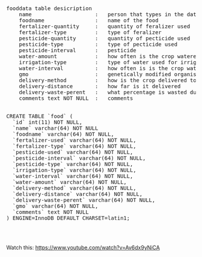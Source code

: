 <pre>
fooddata table desicription
	name 					:	person that types in the data
	foodname 				:	name of the food
	fertalizer-quantity 	: 	quantity of feralizer used
	fertalizer-type 		: 	type of feralizer
	pesticide-quantity		: 	quantity of pecticide used
	pesticide-type 			:	type of pecticide used
	pesticide-interval 		:	pesticide 
	water-amount			:	how often is the crop watered
	irrigation-type 		:	type of water used for irrigation
	water-interval 			: 	how often is is the crop watered
	gmo 					:	genetically modified organism
	delivery-method 		: 	how is the crop delivered to the distributor
	delivery-distance 		: 	how far is it delivered
	delivery-waste-perent	: 	what percentage is wasted during delivery
	comments text NOT NULL	: 	comments


CREATE TABLE `food` (
  `id` int(11) NOT NULL,
  `name` varchar(64) NOT NULL
  `foodname` varchar(64) NOT NULL,
  `fertalizer-used` varchar(64) NOT NULL,
  `fertalizer-type` varchar(64) NOT NULL,
  `pesticide-used` varchar(64) NOT NULL,
  `pesticide-interval` varchar(64) NOT NULL,
  `pesticide-type` varchar(64) NOT NULL,
  `irrigation-type` varchar(64) NOT NULL,
  `water-interval` varchar(64) NOT NULL,
  `water-amount` varchar(64) NOT NULL,
  `delivery-method` varchar(64) NOT NULL,
  `delivery-distance` varchar(64) NOT NULL,
  `delivery-waste-perent` varchar(64) NOT NULL,
  `gmo` varchar(64) NOT NULL,
  `comments` text NOT NULL
) ENGINE=InnoDB DEFAULT CHARSET=latin1;



</pre>



Watch this:
https://www.youtube.com/watch?v=Av6dx9yNiCA
